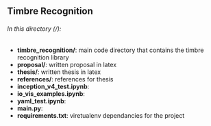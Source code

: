 Timbre Recognition
---


###### In this directory (/):
- **timbre_recognition/**: main code directory that contains the timbre recognition library
- **proposal/**: written proposal in latex
- **thesis/**: written thesis in latex
- **references/**: references for thesis
- **inception_v4_test.ipynb**: 
- **io_vis_examples.ipynb**:
- **yaml_test.ipynb**:
- **main.py**: 
- **requirements.txt**: viretualenv dependancies for the project
